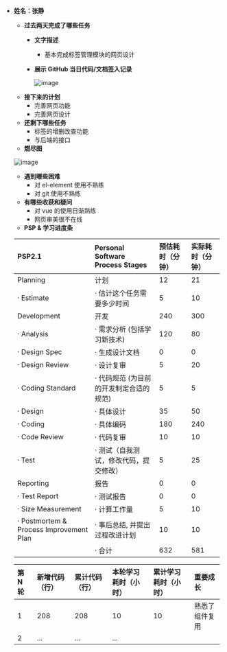- **姓名：张静**

  - **过去两天完成了哪些任务**
    - **文字描述**
      - 基本完成标签管理模块的网页设计
    - **展示 GitHub 当日代码/文档签入记录**
      
      ![image](https://user-images.githubusercontent.com/115928582/203373475-e2a2a800-434c-4c6a-9bbe-368132661930.png)
  - **接下来的计划**
    - 完善网页功能
    - 完善网页设计
  - **还剩下哪些任务**
    - 标签的增删改查功能
    - 与后端的接口
  - **燃尽图**
  
  ![image](https://user-images.githubusercontent.com/115928582/203330694-cf9a0f10-78be-47d8-b079-eb69a8bb1956.png)
  - **遇到哪些困难**
    - 对 el-element 使用不熟练
    - 对 git 使用不熟练
  - **有哪些收获和疑问**
    - 对 vue 的使用日渐熟练
    - 网页审美很不在线
  - **PSP & 学习进度条**

  | PSP2.1                                  | Personal Software Process Stages        | 预估耗时（分钟） | 实际耗时（分钟） |
  | :-------------------------------------- | :-------------------------------------- | :--------------- | :--------------- |
  | Planning                                | 计划                                    | 12               | 21               |
  | · Estimate                              | · 估计这个任务需要多少时间              | 5                | 10               |
  | Development                             | 开发                                    | 240              | 300              |
  | · Analysis                              | · 需求分析 (包括学习新技术)             | 120              | 80               |
  | · Design Spec                           | · 生成设计文档                          | 0                | 0                |
  | · Design Review                         | · 设计复审                              | 5                | 20               |
  | · Coding Standard                       | · 代码规范 (为目前的开发制定合适的规范) | 5                | 5                |
  | · Design                                | · 具体设计                              | 35               | 50               |
  | · Coding                                | · 具体编码                              | 180              | 240              |
  | · Code Review                           | · 代码复审                              | 10               | 10               |
  | · Test                                  | · 测试（自我测试，修改代码，提交修改）  | 5                | 25               |
  | Reporting                               | 报告                                    | 0                | 0                |
  | · Test Report                           | · 测试报告                              | 0                | 0                |
  | · Size Measurement                      | · 计算工作量                            | 5                | 10               |
  | · Postmortem & Process Improvement Plan | · 事后总结, 并提出过程改进计划          | 10               | 10               |
  |                                         | · 合计                                  | 632              | 581              |

  | 第 N 轮 | 新增代码（行） | 累计代码（行） | 本轮学习耗时（小时） | 累计学习耗时（小时） | 重要成长       |
  | :------ | :------------- | :------------- | :------------------- | :------------------- | :------------- |
  | 1       | 208            | 208            | 10                   | 10                   | 熟悉了组件复用 |
  | 2       | ...            | ...            | ...                  |                      |                |
